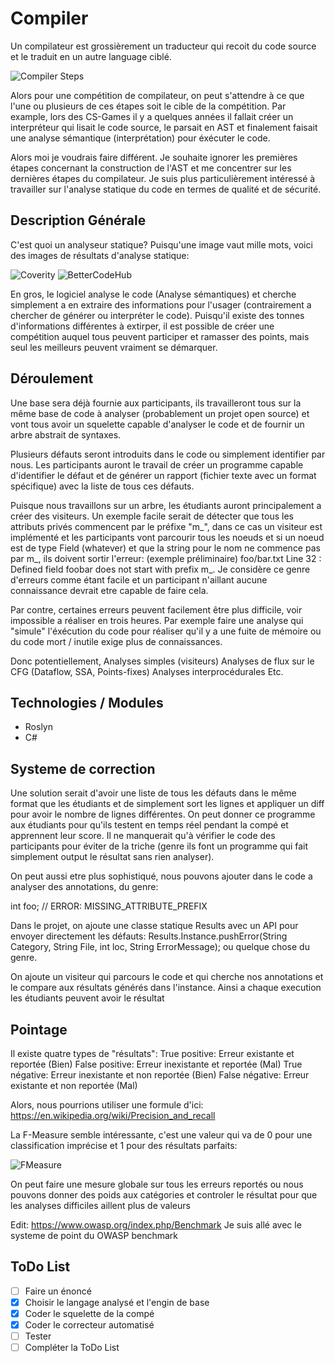 # Compiler

Un compilateur est grossièrement un traducteur qui recoit du code source et le traduit en un autre language ciblé.

![Compiler Steps](https://brainmass.com/hubsimg/1511787/Compilador.gif)

Alors pour une compétition de compilateur, on peut s'attendre à ce que l'une ou plusieurs de ces étapes soit le cible de la compétition. Par example, lors des CS-Games il y a quelques années il fallait créer un interpréteur qui lisait le code source, le parsait en AST et finalement faisait une analyse sémantique (interprétation) pour éxécuter le code.

Alors moi je voudrais faire différent. Je souhaite ignorer les premières étapes concernant la construction de l'AST et me concentrer sur les dernières étapes du compilateur. Je suis plus particulièrement intéressé à travailler sur l'analyse statique du code en termes de qualité et de sécurité.

## Description Générale

C'est quoi un analyseur statique? Puisqu'une image vaut mille mots, voici des images de résultats d'analyse statique:

![Coverity](https://user-images.githubusercontent.com/5842757/28995243-82c9cfa6-79e4-11e7-93e3-af9a91f376b6.png)
![BetterCodeHub](https://files.realpython.com/media/bch1.f5045e9b9392.png)

En gros, le logiciel analyse le code (Analyse sémantiques) et cherche simplement a en extraire des informations pour l'usager (contrairement a chercher de générer ou interpréter le code). Puisqu'il existe des tonnes d'informations différentes à extirper, il est possible de créer une compétition auquel tous peuvent participer et ramasser des points, mais seul les meilleurs peuvent vraiment se démarquer.

## Déroulement

Une base sera déjà fournie aux participants, ils travailleront tous sur la même base de code à analyser (probablement un projet open source) et vont tous avoir un squelette capable d'analyser le code et de fournir un arbre abstrait de syntaxes.

Plusieurs défauts seront introduits dans le code ou simplement identifier par nous. Les participants auront le travail de créer un programme capable d'identifier le défaut et de générer un rapport (fichier texte avec un format spécifique) avec la liste de tous ces défauts. 

Puisque nous travaillons sur un arbre, les étudiants auront principalement a créer des visiteurs. Un exemple facile serait de détecter que tous les attributs privés commencent par le préfixe "m_", dans ce cas un visiteur est implémenté et les participants vont parcourir tous les noeuds et si un noeud est de type Field (whatever) et que la string pour le nom ne commence pas par m_, ils doivent sortir l'erreur: (exemple préliminaire) foo/bar.txt Line 32 : Defined field foobar does not start with prefix m_. Je considère ce genre d'erreurs comme étant facile et un participant n'aillant aucune connaissance devrait etre capable de faire cela.

Par contre, certaines erreurs peuvent facilement être plus difficile, voir impossible a réaliser en trois heures. Par exemple faire une analyse qui "simule" l'éxécution du code pour réaliser qu'il y a une fuite de mémoire ou du code mort / inutile exige plus de connaissances.

Donc potentiellement,
Analyses simples (visiteurs)
Analyses de flux sur le CFG (Dataflow, SSA, Points-fixes)
Analyses interprocédurales
Etc.

## Technologies / Modules

- Roslyn
- C#

## Systeme de correction

Une solution serait d'avoir une liste de tous les défauts dans le même format que les étudiants et de simplement sort les lignes et appliquer un diff pour avoir le nombre de lignes différentes. On peut donner ce programme aux étudiants pour qu'ils testent en temps réel pendant la compé et apprennent leur score. Il ne manquerait qu'à vérifier le code des participants pour éviter de la triche (genre ils font un programme qui fait simplement output le résultat sans rien analyser).

On peut aussi etre plus sophistiqué, nous pouvons ajouter dans le code a analyser des annotations, du genre:

int foo; // ERROR: MISSING_ATTRIBUTE_PREFIX

Dans le projet, on ajoute une classe statique Results avec un API pour envoyer directement les défauts:
Results.Instance.pushError(String Category, String File, int loc, String ErrorMessage); ou quelque chose du genre.

On ajoute un visiteur qui parcours le code et qui cherche nos annotations et le compare aux résultats générés dans l'instance. Ainsi a chaque execution les étudiants peuvent avoir le résultat

## Pointage

Il existe quatre types de "résultats":
True positive: Erreur existante et reportée (Bien)
False positive: Erreur inexistante et reportée (Mal)
True négative: Erreur inexistante et non reportée (Bien)
False négative: Erreur existante et non reportée (Mal)

Alors, nous pourrions utiliser une formule d'ici: https://en.wikipedia.org/wiki/Precision_and_recall

La F-Measure semble intéressante, c'est une valeur qui va de 0 pour une classification imprécise et 1 pour des résultats parfaits: 

![FMeasure](https://wikimedia.org/api/rest_v1/media/math/render/svg/dd577aee2dd35c5b0e349327528a5ac606c7bbbf)

On peut faire une mesure globale sur tous les erreurs reportés ou nous pouvons donner des poids aux catégories et controler le résultat pour que les analyses difficiles aillent plus de valeurs

Edit: https://www.owasp.org/index.php/Benchmark
Je suis allé avec le systeme de point du OWASP benchmark


## ToDo List

- [ ] Faire un énoncé
- [X] Choisir le langage analysé et l'engin de base
- [X] Coder le squelette de la compé
- [X] Coder le correcteur automatisé
- [ ] Tester
- [ ] Compléter la ToDo List
